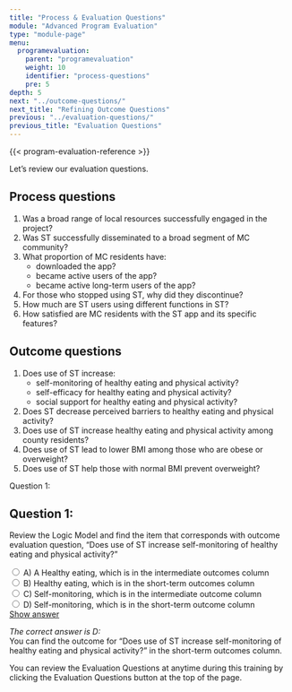```yaml
---
title: "Process & Evaluation Questions"
module: "Advanced Program Evaluation"
type: "module-page"
menu:
  programevaluation:
    parent: "programevaluation"
    weight: 10
    identifier: "process-questions"
    pre: 5
depth: 5
next: "../outcome-questions/"
next_title: "Refining Outcome Questions"
previous: "../evaluation-questions/"
previous_title: "Evaluation Questions"
---
```


{{< program-evaluation-reference >}}

Let’s review our evaluation questions.

## Process questions

1. Was a broad range of local resources successfully engaged in the project?
2. Was ST successfully disseminated to a broad segment of MC community?
3. What proportion of MC residents have:
    * downloaded the app?
    * became active users of the app?
    * became active long-term users of the app?
4. For those who stopped using ST, why did they discontinue?
5. How much are ST users using different functions in ST?
6. How satisfied are MC residents with the ST app and its specific features?

## Outcome questions

1. Does use of ST increase:
    * self-monitoring of healthy eating and physical activity?
    * self-efficacy for healthy eating and physical activity?
    * social support for healthy eating and physical activity?
2. Does ST decrease perceived barriers to healthy eating and physical activity?
3. Does use of ST increase healthy eating and physical activity among county residents?
4. Does use of ST lead to lower BMI among those who are obese or overweight?
5. Does use of ST help those with normal BMI prevent overweight?

<div class="cases">
<div class="casetitle" aria-hidden="true">
    Question 1:
</div><!-- /.casetitle -->
<div class="casecontent">
<div class="casequestion" role="radiogroup" aria-labelledby="q-num">
<h2 id="q-num" class="d-none">Question 1:</h2>
<p>Review the Logic Model and find the item that corresponds with outcome evaluation question, “Does use of ST increase self-monitoring of healthy eating and physical activity?”</p>
<div class="answer-value md-radio">
<input name="question58" id="question58a" type="radio" value="A">
<label for="question58a">A)
A Healthy eating, which is in the intermediate outcomes column
</label>
</div>
<div class="answer-value md-radio">
<input name="question58" id="question58b" type="radio" value="B">
<label for="question58b">B)
Healthy eating, which is in the short-term outcomes column
</label>
</div>
<div class="answer-value md-radio">
<input name="question58" id="question58c" type="radio" value="C">
<label for="question58c">C)
Self-monitoring, which is in the intermediate outcome column
</label>
</div>
<div class="answer-value md-radio">
<input name="question58" id="question58d" type="radio" value="D">
<label for="question58d">D)
Self-monitoring, which is in the short-term outcome column
</label>
</div>
</div><!-- /.casequestion -->
<div class="casesanswerdisplay">
<a class="moretoggle btn btn-link" href="#q58">Show answer <i class="fas fa-angle-double-right"></i></a>
<div class="toggleable" id="q58">
<p>
<i>The correct answer is D:</i><br />You can find the outcome for “Does use of ST increase self-monitoring of healthy eating and physical activity?” in the short-term outcomes column.
</p>
</div>
</div>
</div><!-- /.casecontent -->
</div><!-- /.cases -->

<div class="alert alert-primary">
  You can review the Evaluation Questions at anytime during this training by clicking the Evaluation Questions button at the top of the page.
</div>



